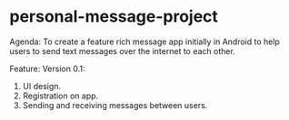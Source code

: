 # personal-message-project

Agenda:
To create a feature rich message app initially in Android to help users to send text messages over the internet to each other.

Feature:
Version 0.1:
  1. UI design.
  2. Registration on app.
  3. Sending and receiving messages between users.
